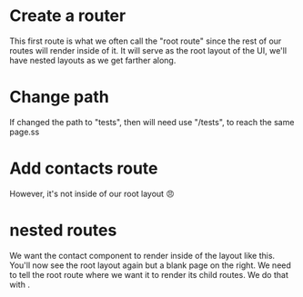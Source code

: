 # Create a router

This first route is what we often call the "root route" since the rest of our routes will render inside of it. It will serve as the root layout of the UI, we'll have nested layouts as we get farther along.

# Change path

If changed the path to "tests", then will need use "/tests", to reach the same page.ss

# Add contacts route

However, it's not inside of our root layout 😠

# nested routes

We want the contact component to render inside of the <Root> layout like this.
You'll now see the root layout again but a blank page on the right.
We need to tell the root route where we want it to render its child routes. We do that with <Outlet>.
